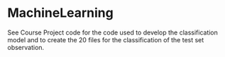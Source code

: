 # MachineLearning

See Course Project code for the code used to develop the classification model and to create the 20 files for the classification of the test set observation.
